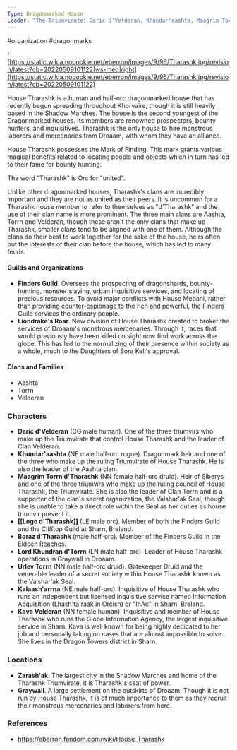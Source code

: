 ```yaml
---
Type: Dragonmarked House
Leader: "The Triumvirate: Daric d'Velderan, Khundar'aashta, Maagrim Torrn d'Tharashk"
---
```

 #organization #dragonmarks 

![https://static.wikia.nocookie.net/eberron/images/9/96/Tharashk.jpg/revision/latest?cb=20220509101122|ws-med|right](https://static.wikia.nocookie.net/eberron/images/9/96/Tharashk.jpg/revision/latest?cb=20220509101122)

House Tharashk is a human and half-orc dragonmarked house that has recently begun spreading throughout Khorvaire, though it is still heavily based in the Shadow Marches. The house is the second youngest of the Dragonmarked houses. Its members are renowned prospectors, bounty hunters, and inquisitives. Tharashk is the only house to hire monstrous laborers and mercenaries from Droaam, with whom they have an alliance.

House Tharashk possesses the Mark of Finding. This mark grants various magical benefits related to locating people and objects which in turn has led to their fame for bounty hunting.

The word "Tharashk" is Orc for "united".

Unlike other dragonmarked houses, Tharashk's clans are incredibly important and they are not as united as their peers. It is uncommon for a Tharashk house member to refer to themselves as "d'Tharashk" and the use of their clan name is more prominent. The three main clans are Aashta, Torrn and Velderan, though these aren't the only clans that make up Tharashk, smaller clans tend to be aligned with one of them. Although the clans do their best to work together for the sake of the house, heirs often put the interests of their clan before the house, which has led to many feuds.

#### Guilds and Organizations

* **Finders Guild**. Oversees the prospecting of dragonshards, bounty-hunting, monster slaying, urban inquisitive services, and locating of precious resources. To avoid major conflicts with House Medani, rather than providing counter-espionage to the rich and powerful, the Finders Guild services the ordinary people.
* **Liondrake's Roar**. New division of House Tharashk created to broker the services of Droaam's monstrous mercenaries. Through it, races that would previously have been killed on sight now find work across the globe. This has led to the normalizing of their presence within society as a whole, much to the Daughters of Sora Kell's approval.

#### Clans and Families

* Aashta
* Torrn
* Velderan

### Characters

* **Daric d'Velderan** (CG male human). One of the three triumvirs who make up the Triumvirate that control House Tharashk and the leader of Clan Velderan.
* **Khundar'aashta** (NE male half-orc rogue). Dragonmark heir and one of the three who make up the ruling Triumvirate of House Tharashk. He is also the leader of the Aashta clan.
* **Maagrim Torrn d'Tharashk** (NN female half-orc druid). Heir of Siberys and one of the three triumvirs who make up the ruling council of House Tharashk, the Triumvirate. She is also the leader of Clan Torrn and is a supporter of the clan's secret organization, the Valshar'ak Seal, though she is unable to take a direct role within the Seal as her duties as house triumvir prevent it.
* **[[Logo d'Tharashk]]** (LE male orc). Member of both the Finders Guild and the Clifftop Guild at Sharn, Breland.
* **Boraz d’Tharashk** (male half-orc). Member of the Finders Guild in the Eldeen Reaches.
* **Lord Khundran d'Torrn** (LN male half-orc). Leader of House Tharashk operations in Graywall in Droaam.
* **Urlev Torrn** (NN male half-orc druid). Gatekeeper Druid and the venerable leader of a secret society within House Tharashk known as the Valshar'ak Seal.
* **Kalaash'arrna** (NE male half-orc). Inquisitive of House Tharashk who runs an independent but licensed inquisitive service named Information Acquisition (Lhash'ta'raak in Orcish) or "InAc" in Sharn, Breland.
* **Kava Velderan** (NN female human). Inquisitive and member of House Tharashk who runs the Globe Information Agency, the largest inquisitive service in Sharn. Kava is well known for being highly dedicated to her job and personally taking on cases that are almost impossible to solve. She lives in the Dragon Towers district in Sharn.

### Locations

* **Zarash'ak**. The largest city in the Shadow Marches and home of the Tharashk Triumvirate, it is Tharashk's seat of power.
* **Graywall**. A large settlement on the outskirts of Droaam. Though it is not run by House Tharashk, it is of much importance to them as they recruit their monstrous mercenaries and laborers from here.

### References

* https://eberron.fandom.com/wiki/House_Tharashk
